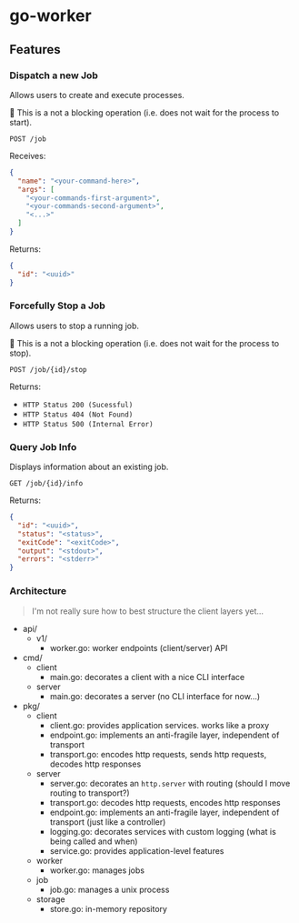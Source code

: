 # go-worker

## Features
### Dispatch a new Job
Allows users to create and execute processes.

:memo: This is a not a blocking operation (i.e. does not wait for the process to start).

```
POST /job
```

Receives:
```json
{
  "name": "<your-command-here>",
  "args": [
    "<your-commands-first-argument>",
    "<your-commands-second-argument>",
    "<...>"
  ]
}
```

Returns:
```json
{
  "id": "<uuid>"
}
```

### Forcefully Stop a Job
Allows users to stop a running job.

:memo: This is a not a blocking operation (i.e. does not wait for the process to stop).

```
POST /job/{id}/stop
```

Returns:
- `HTTP Status 200 (Sucessful)`
- `HTTP Status 404 (Not Found)`
- `HTTP Status 500 (Internal Error)`

### Query Job Info
Displays information about an existing job.

```
GET /job/{id}/info
```

Returns:
```json
{
  "id": "<uuid>",
  "status": "<status>",
  "exitCode": "<exitCode>",
  "output": "<stdout>",
  "errors": "<stderr>"
}
```

### Architecture

> I'm not really sure how to best structure the client layers yet...

- api/
  - v1/
    - worker.go: worker endpoints (client/server) API
- cmd/
  - client
    - main.go: decorates a client with a nice CLI interface
  - server
    - main.go: decorates a server (no CLI interface for now...)
- pkg/
  - client
    - client.go: provides application services. works like a proxy
    - endpoint.go: implements an anti-fragile layer, independent of transport
    - transport.go: encodes http requests, sends http requests, decodes http responses
  - server
    - server.go: decorates an `http.server` with routing (should I move routing to transport?)
    - transport.go: decodes http requests, encodes http responses
    - endpoint.go: implements an anti-fragile layer, independent of transport (just like a controller)
    - logging.go: decorates services with custom logging (what is being called and when)
    - service.go: provides application-level features
  - worker
    - worker.go: manages jobs
  - job
    - job.go: manages a unix process
  - storage
    - store.go: in-memory repository